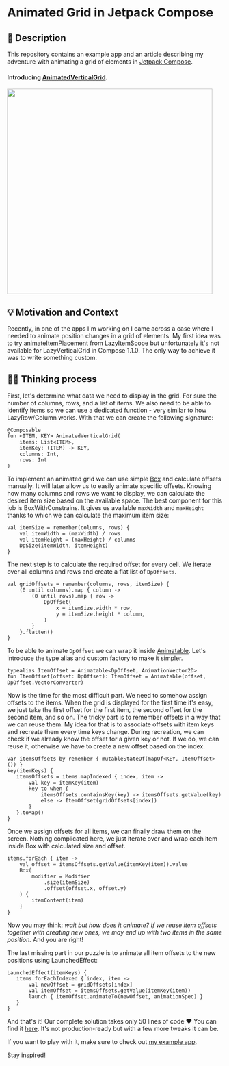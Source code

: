 # Animated Grid in Jetpack Compose

## :scroll: Description

This repository contains an example app and an article describing my adventure with animating a grid of elements in [Jetpack Compose](https://developer.android.com/jetpack/compose).

#### Introducing [AnimatedVerticalGrid](https://github.com/linean/AnimatedVerticalGrid/blob/main/app/src/main/java/com/example/animatedverticalgrid/AnimatedVerticalGrid.kt).

<img src="https://github.com/linean/AnimatedVerticalGrid/blob/main/assets/demo.gif?raw=true" height=480/>

## :bulb: Motivation and Context

Recently, in one of the apps I'm working on I came across a case where I needed to animate position changes in a grid of elements. My first idea was to try [animateItemPlacement](https://developer.android.com/reference/kotlin/androidx/compose/foundation/lazy/LazyItemScope#(androidx.compose.ui.Modifier).animateItemPlacement(androidx.compose.animation.core.FiniteAnimationSpec)) from [LazyItemScope](https://developer.android.com/reference/kotlin/androidx/compose/foundation/lazy/LazyItemScope) but unfortunately it's not available for LazyVerticalGrid in Compose 1.1.0. The only way to achieve it was to write something custom.

## :man_student: Thinking process

First, let's determine what data we need to display in the grid. For sure the number of columns, rows, and a list of items. We also need to be able to identify items so we can use a dedicated function - very similar to how LazyRow/Column works. With that we can create the following signature:

```
@Composable
fun <ITEM, KEY> AnimatedVerticalGrid(
    items: List<ITEM>,
    itemKey: (ITEM) -> KEY,
    columns: Int,
    rows: Int
) 
```

To implement an animated grid we can use simple [Box](https://developer.android.com/reference/kotlin/androidx/compose/foundation/layout/package-summary#Box(androidx.compose.ui.Modifier,androidx.compose.ui.Alignment,kotlin.Boolean,kotlin.Function1)) and calculate offsets manually. It will later allow us to easily animate specific offsets. Knowing how many columns and rows we want to display, we can calculate the desired item size based on the available space. The best component for this job is BoxWithConstrains. It gives us available `maxWidth` and `maxHeight` thanks to which we can calculate the maximum item size:

```
val itemSize = remember(columns, rows) {
    val itemWidth = (maxWidth) / rows
    val itemHeight = (maxHeight) / columns
    DpSize(itemWidth, itemHeight)
}
```

The next step is to calculate the required offset for every cell. We iterate over all columns and rows and create a flat list of `DpOffsets`.

```
val gridOffsets = remember(columns, rows, itemSize) {
    (0 until columns).map { column ->
        (0 until rows).map { row ->
            DpOffset(
                x = itemSize.width * row,
                y = itemSize.height * column,
            )
        }
    }.flatten()
}
 ```
 
To be able to animate `DpOffset` we can wrap it inside [Animatable](https://developer.android.com/jetpack/compose/animation#animatable). Let's introduce the type alias and custom factory to make it simpler.
 
 ```
typealias ItemOffset = Animatable<DpOffset, AnimationVector2D>
fun ItemOffset(offset: DpOffset): ItemOffset = Animatable(offset, DpOffset.VectorConverter)
```


Now is the time for the most difficult part. We need to somehow assign offsets to the items. When the grid is displayed for the first time it's easy, we just take the first offset for the first item, the second offset for the second item, and so on. The tricky part is to remember offsets in a way that we can reuse them. My idea for that is to associate offsets with item keys and recreate them every time keys change. During recreation, we can check if we already know the offset for a given key or not. If we do, we can reuse it, otherwise we have to create a new offset based on the index.

 ```
var itemsOffsets by remember { mutableStateOf(mapOf<KEY, ItemOffset>()) }
key(itemKeys) {
    itemsOffsets = items.mapIndexed { index, item ->
        val key = itemKey(item)
        key to when {
            itemsOffsets.containsKey(key) -> itemsOffsets.getValue(key)
            else -> ItemOffset(gridOffsets[index])
        }
    }.toMap()
}
```

Once we assign offsets for all items, we can finally draw them on the screen. Nothing complicated here, we just iterate over and wrap each item inside Box with calculated size and offset.

```
items.forEach { item ->
    val offset = itemsOffsets.getValue(itemKey(item)).value
    Box(
        modifier = Modifier
            .size(itemSize)
            .offset(offset.x, offset.y)
    ) {
        itemContent(item)
    }
}
 ```
 
Now you may think: *wait but how does it animate? If we reuse item offsets together with creating new ones, we may end up with two items in the same position.* And you are right!

The last missing part in our puzzle is to animate all item offsets to the new positions using LaunchedEffect:

 ```
LaunchedEffect(itemKeys) {
    items.forEachIndexed { index, item ->
        val newOffset = gridOffsets[index]
        val itemOffset = itemsOffsets.getValue(itemKey(item))
        launch { itemOffset.animateTo(newOffset, animationSpec) }
    }
}
```

And that's it! Our complete solution takes only 50 lines of code :heart: You can find it [here](https://github.com/linean/AnimatedVerticalGrid/blob/main/app/src/main/java/com/example/animatedverticalgrid/AnimatedVerticalGrid.kt). It's not production-ready but with a few more tweaks it can be. 

If you want to play with it, make sure to check out [my example app](https://github.com/linean/AnimatedVerticalGrid/tree/main/app/src/main/java/com/example/animatedverticalgrid).

Stay inspired!
